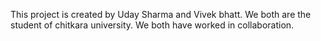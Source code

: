 This project is created by Uday Sharma and Vivek bhatt. We both are the student of chitkara university. We both have worked in collaboration.
